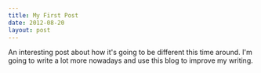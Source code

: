```yaml
---
title: My First Post
date: 2012-08-20
layout: post
---
```


An interesting post about how it's going to be different this time around. I'm going to write a lot more nowadays and use this blog to improve my writing.
